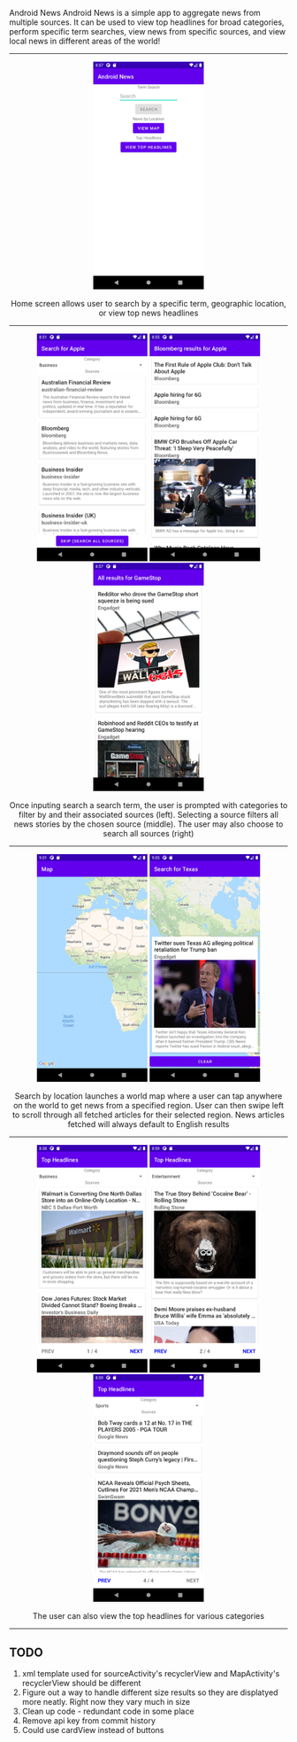 Android News
Android News is a simple app to aggregate news from multiple sources. It can be used to view top headlines for broad categories, perform specific term searches, view news from specific sources, and view local news in different areas of the world!

----

<p align="middle">
  <img src="./Screenshots/MainActivity.png" width="200" />
</p>
<p align="middle">Home screen allows user to search by a specific term, geographic location, or view top news headlines</>

----

<p align="middle">
  <img src="./Screenshots/SourcesActivity.png" width="200" />
  <img src="./Screenshots/ResultsActivity_Bloomberg_Apple.png" width="200" />
  <img src="./Screenshots/ResultsActivity_AllSources_GameStop.png" width="200" />
</p>
<p align="middle">Once inputing search a search term, the user is prompted with categories to filter by and their associated sources (left). Selecting a source filters all news stories by the chosen source (middle). The user may also choose to search all sources (right)</>
  
----
  
<p align="middle">
  <img src="./Screenshots/MapsActivity_Launch.png" width="200" />
  <img src="./Screenshots/MapsActivity_ClickedOn_Texas.png" width="200" />
</p>
<p align="middle">Search by location launches a world map where a user can tap anywhere on the world to get news from a specified region. User can then swipe left to scroll through all fetched articles for their selected region. News articles fetched will always default to English results</>
  
----

<p align="middle">
  <img src="./Screenshots/HeadlinesActivity_Business_pg_1.png" width="200" />
  <img src="./Screenshots/HeadlinesActivity_Entertainment_pg_2.png" width="200" />
  <img src="./Screenshots/HeadlinesActivity_Sports_pg_4.png" width="200" />
</p>
<p align="middle">The user can also view the top headlines for various categories</>
  
----
  
## TODO
1. xml template used for sourceActivity's recyclerView and MapActivity's recyclerView should be different
2. Figure out a way to handle different size results so they are displatyed more neatly. Right now they vary much in size
3. Clean up code - redundant code in some place
4. Remove api key from commit history
5. Could use cardView instead of buttons
